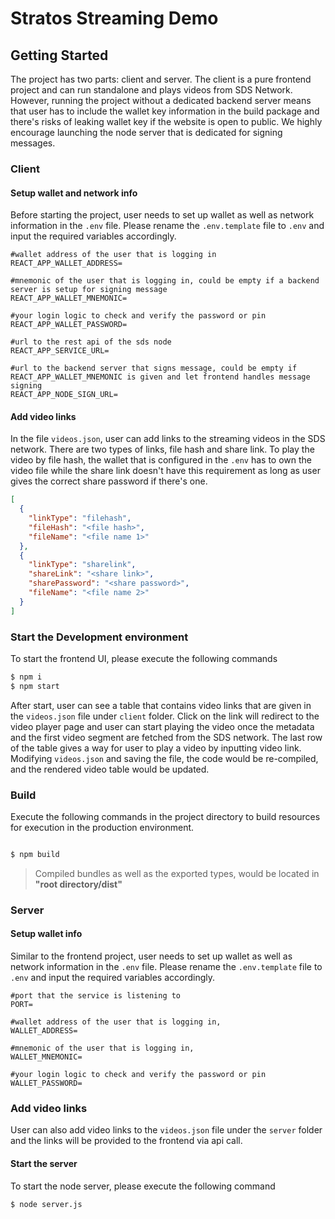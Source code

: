 # Stratos Streaming Demo

## Getting Started
The project has two parts: client and server. The client is a pure frontend project and can run standalone and plays videos 
from SDS Network. However, running the project without a dedicated backend server means that user has to include the wallet 
key information in the build package and there's risks of leaking wallet key if the website is open to public. We highly 
encourage launching the node server that is dedicated for signing messages.

### Client
#### Setup wallet and network info
Before starting the project, user needs to set up wallet as well as network information in the `.env` file. Please rename
the `.env.template` file to `.env` and input the required variables accordingly.

```
#wallet address of the user that is logging in
REACT_APP_WALLET_ADDRESS=

#mnemonic of the user that is logging in, could be empty if a backend server is setup for signing message
REACT_APP_WALLET_MNEMONIC=

#your login logic to check and verify the password or pin
REACT_APP_WALLET_PASSWORD=

#url to the rest api of the sds node
REACT_APP_SERVICE_URL=

#url to the backend server that signs message, could be empty if REACT_APP_WALLET_MNEMONIC is given and let frontend handles message signing
REACT_APP_NODE_SIGN_URL=
```
#### Add video links
In the file `videos.json`, user can add links to the streaming videos in the SDS network. There are two types of links, 
file hash and share link. To play the video by file hash, the wallet that is configured in the `.env` has to own the video 
file while the share link doesn't have this requirement as long as user gives the correct share password if there's one.

```json
[
  {
    "linkType": "filehash",
    "fileHash": "<file hash>",
    "fileName": "<file name 1>"
  },
  {
    "linkType": "sharelink",
    "shareLink": "<share link>",
    "sharePassword": "<share password>",
    "fileName": "<file name 2>"
  }
]
```

### Start the Development environment
To start the frontend UI, please execute the following commands

```bash
$ npm i
$ npm start
```

After start, user can see a table that contains video links that are given in the `videos.json` file under `client` folder. 
Click on the link will redirect to the video player page and user can start playing the video once the metadata and the 
first video segment are fetched from the SDS network. The last row of the table gives a way for user to play a video by 
inputting video link. Modifying `videos.json` and saving the file, the code would be re-compiled, and the rendered 
video table would be updated.

### Build
Execute the following commands in the project directory to build resources for execution in the production environment.

```bash

$ npm build

```

> Compiled bundles as well as the exported types, would be located in **"root directory/dist"**

### Server
#### Setup wallet info
Similar to the frontend project, user needs to set up wallet as well as network information in the `.env` file. Please rename
the `.env.template` file to `.env` and input the required variables accordingly.

```
#port that the service is listening to
PORT=

#wallet address of the user that is logging in,
WALLET_ADDRESS=

#mnemonic of the user that is logging in,
WALLET_MNEMONIC=

#your login logic to check and verify the password or pin
WALLET_PASSWORD=
```

### Add video links
User can also add video links to the `videos.json` file under the `server` folder and the links will be provided to the 
frontend via api call.

#### Start the server
To start the node server, please execute the following command

```bash
$ node server.js